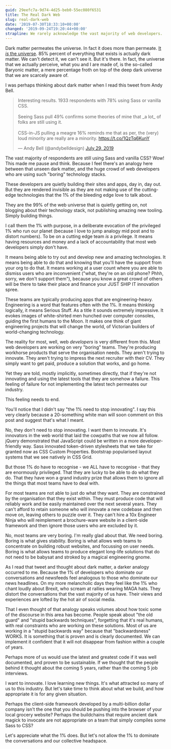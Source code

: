 ```yaml
---
guid: 29eefc7a-9d74-4d25-beb0-55ec080f6531
title: The Real Dark Web
slug: real-dark-web
date: '2019-07-30T18:33:10+00:00'
changed: '2019-09-24T19:20:44+00:00'
strapline: We rarely acknowledge the vast majority of web developers.
---
```


Dark matter permeates the universe. In fact it does more than permeate. [It _is_ the universe](https://en.wikipedia.org/wiki/Dark_matter). 85% percent of everything that exists is actually dark matter. We can't detect it, we can't see it. But it's there. In fact, the universe that we actually perceive, what you and I are made of, is the so-called Baryonic matter, a mere percentage froth on top of the deep dark universe that we are scarcely aware of.

I was perhaps thinking about dark matter when I read this tweet from Andy Bell.

<blockquote class="twitter-tweet"><p lang="en" dir="ltr">Interesting results. 1933 respondents with 78% using Sass or vanilla CSS.<br><br>Seeing Sass pull 49% confirms some theories of mine that _a lot_ of folks are still using it.<br><br>CSS-in-JS pulling a meagre 16% reminds me that as per, the (very) loud minority are really are a minority. <a href="https://t.co/1QzTq6KunY">https://t.co/1QzTq6KunY</a></p>&mdash; Andy Bell (@andybelldesign) <a href="https://twitter.com/andybelldesign/status/1155920085577605120?ref_src=twsrc%5Etfw">July 29, 2019</a></blockquote> <script async src="https://platform.twitter.com/widgets.js" charset="utf-8"></script> 

The vast majority of respondents are still using Sass and vanilla CSS? Wow! This made me pause and think. Because I feel there's an analogy here between that unseen dark matter, and the huge crowd of web developers who are using such "boring" technology stacks.

These developers are quietly building their sites and apps, day in, day out. But they are rendered invisible as they are not making use of the cutting-edge technologies that the 1% of the bleeding edge love to talk about. 

They are the 99% of the web universe that is quietly getting on, not blogging about their technology stack, not publishing amazing new tooling. Simply building things.

I call them the 1% with purpose, in a deliberate evocation of the privileged 1% who run our planet (because I love to jump analogy mid post and to distort numbers). To be on a cutting edge team _is_ a privilege. It means having resources and money and a lack of accountability that most web developers simply don't have.

It means being able to try out and develop new and amazing technologies. It means being able to do that and knowing that you'll have the support from your org to do that. It means working at a user count where you are able to dismiss users who are inconvenient ("what, they're on an old phone? Phhh, sorry, we don't support them"), because you know a great crowd of others will be there to take their place and finance your JUST SHIP IT innovation spree.

These teams are typically producing apps that are engineering-heavy. Engineering is a word that features often with the 1%. It means thinking logically, it means Serious Stuff. As a title it sounds extremely impressive. It evokes images of white-shirted men hunched over computer consoles, guiding the first humans to the Moon. It makes one think of giant engineering projects that will change the world, of Victorian builders of world-changing technology.

The reality for most, well, web _developers_ is very different from this. Most web developers are working on very "boring" teams. They're producing workhorse products that serve the organisation needs. They aren't trying to innovate. They aren't trying to impress the next recruiter with their CV. They simply want to get paid, produce a solution that works, and go home.

Yet they are told, mostly implicitly, sometimes directly, that if they're not innovating and using the latest tools that they are somehow a failure. This feeling of failure for not implementing the latest tech permeates our industry. 

This feeling needs to end.

You'll notice that I didn't say "the 1% need to stop innovating". I say this very clearly because a 20-something white man will soon comment on this post and suggest that's what I meant.

No, they don't need to stop innovating. I want them to innovate. It's innovators in the web world that laid the cowpaths that we now all follow. jQuery demonstrated that JavaScript could be written in a more developer-friendly way. Sass innovated token-driven stylesheets that we take for granted now as CSS Custom Properties. Bootstrap popularised layout systems that we see natively in CSS Grid. 

But those 1% do have to recognise - we ALL have to recognise - that they are enormously privileged. That they are lucky to be able to do what they do. That they have won a grand industry prize that allows them to ignore all the things that most teams have to deal with.

For most teams are not able to just do what they want. They are constrained by the organisation that they exist within. They must produce code that will reliably work and be easily maintained over the next several years. They can't afford to retain someone who will innovate a new codebase and then move on, leaving others to puzzle over it. They can't hire a 10x Engineer Ninja who will reimplement a brochure-ware website in a client-side framework and then ignore those users who are excluded by it.

No, most teams are very boring. I'm really glad about that. We need boring. Boring is what gives stability. Boring is what allows web teams to concentrate on building robust websites, and focussing on user needs. Boring is what allows teams to produce elegant long-life solutions that do not need to be babysat and stroked by a magical engineering gnome.

As I read that tweet and thought about dark matter, a darker analogy occurred to me. Because the 1% of developers who dominate our conversations and newsfeeds feel analogous to those who dominate our news headlines. On my more melancholic days they feel like the 1% who chant loudly about Brexit, who scream at rallies wearing MAGA hats. They distort the conversations that the vast majority of us have. Their views and experiences are lofted by the hot air of social media.

That I even thought of that analogy speaks volumes about how toxic some of the discourse in this area has become. People speak about "the old guard" and "stupid backwards techniques", forgetting that it's real humans, with real constraints who are working on these solutions. Most of us are working in a "stupid backwards way" because that "backwardsness" WORKS. It is something that is proven and is clearly documented. We can implement it confident that it will not disappear from fashion within a couple of years.

Perhaps more of us would use the latest and greatest code if it was well documented, and proven to be sustainable. If we thought that the people behind it thought about the coming 5 years, rather than the coming 5 job interviews.

I want to innovate. I love learning new things. It's what attracted so many of us to this industry. But let's take time to think about what we build, and how appropriate it is for any given situation. 

Perhaps the client-side framework developed by a multi-billion dollar company isn't the one that you should be pushing into the browser of your local grocery website? Perhaps the buildchains that require ancient dark magick to invocate are not appropriate on a team that simply compiles some Sass to CSS?

Let's appreciate what the 1% does. But let's not allow the 1% to dominate the conversations and our collective headspace.







